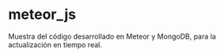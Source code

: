 meteor_js
=========

Muestra del código desarrollado en Meteor y MongoDB, para la actualización en tiempo real.
